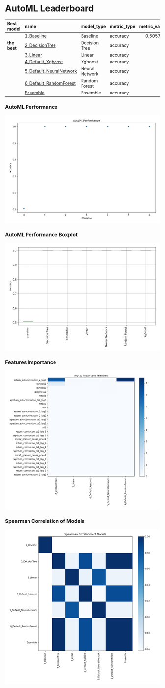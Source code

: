 # AutoML Leaderboard

| Best model   | name                                                         | model_type     | metric_type   |   metric_value |   train_time |
|:-------------|:-------------------------------------------------------------|:---------------|:--------------|---------------:|-------------:|
|              | [1_Baseline](1_Baseline/README.md)                           | Baseline       | accuracy      |       0.505747 |         1.81 |
| **the best** | [2_DecisionTree](2_DecisionTree/README.md)                   | Decision Tree  | accuracy      |       1        |         5.67 |
|              | [3_Linear](3_Linear/README.md)                               | Linear         | accuracy      |       1        |         5.43 |
|              | [4_Default_Xgboost](4_Default_Xgboost/README.md)             | Xgboost        | accuracy      |       1        |         4.82 |
|              | [5_Default_NeuralNetwork](5_Default_NeuralNetwork/README.md) | Neural Network | accuracy      |       1        |         3.37 |
|              | [6_Default_RandomForest](6_Default_RandomForest/README.md)   | Random Forest  | accuracy      |       1        |         8.57 |
|              | [Ensemble](Ensemble/README.md)                               | Ensemble       | accuracy      |       1        |         0.18 |

### AutoML Performance
![AutoML Performance](ldb_performance.png)

### AutoML Performance Boxplot
![AutoML Performance Boxplot](ldb_performance_boxplot.png)

### Features Importance
![features importance across models](features_heatmap.png)



### Spearman Correlation of Models
![models spearman correlation](correlation_heatmap.png)

